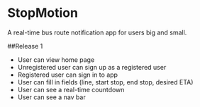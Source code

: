 StopMotion
==========

A real-time bus route notification app for users big and small.

##Release 1
* User can view home page
* Unregistered user can sign up as a registered user
* Registered user can sign in to app
* User can fill in fields (line, start stop, end stop, desired ETA)
* User can see a real-time countdown
* User can see a nav bar
